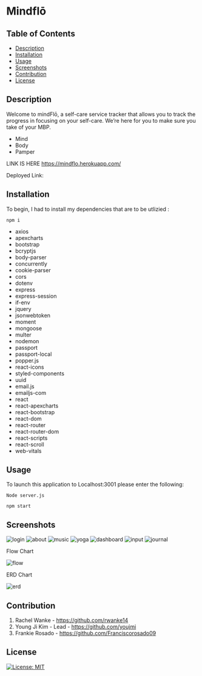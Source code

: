 # Mindflō


## Table of Contents

  * [Description](#description)
  * [Installation](#installation)
  * [Usage](#usage)
  * [Screenshots](#screenshots)
  * [Contribution](#contribution)
  * [License](#license)

 

## Description

Welcome to mindFlō, a self-care service tracker that allows you to track the progress in focusing on your self-care. We’re here for you to make sure you take of your MBP. 
* Mind 
* Body 
* Pamper 

LINK IS HERE
https://mindflo.herokuapp.com/


Deployed Link: 

## Installation

To begin, I had to install my dependencies that are to be utlizied :

```
npm i
```
 * axios
 * apexcharts
 * bootstrap
 * bcryptjs
 * body-parser
 * concurrently
 * cookie-parser
 * cors
 * dotenv
 * express
 * express-session
 * if-env
 * jquery
 * jsonwebtoken
 * moment
 * mongoose
 * multer
 * nodemon
 * passport
 * passport-local
 * popper.js
 * react-icons
 * styled-components
 * uuid
 * email.js
 * emailjs-com
 * react
 * react-apexcharts
 * react-bootstrap
 * react-dom
 * react-router
 * react-router-dom
 * react-scripts
 * react-scroll
 * web-vitals


## Usage

To launch this application to Localhost:3001 please enter the following:

```
Node server.js

npm start
```
## Screenshots

![login](./images/Screenshots/login.png)
![about](./images/Screenshots/about.png)
![music](./images/Screenshots/music.png)
![yoga](./images/Screenshots/yoga.png)
![dashboard](./images/Screenshots/dashboard.png)
![input](./images/Screenshots/input.png)
![journal](./images/Screenshots/journal.png)


Flow Chart

![flow](./images/Screenshots/flow.jpg)


ERD Chart

![erd](./images/Screenshots/erd.png)

  


## Contribution

1.  Rachel Wanke - https://github.com/rwanke14
2.  Young Ji Kim - Lead - https://github.com/youjmi
3.  Frankie Rosado - https://github.com/Franciscorosado09



## License 
[![License: MIT](https://img.shields.io/badge/License-MIT-yellow.svg)](https://opensource.org/licenses/MIT)









